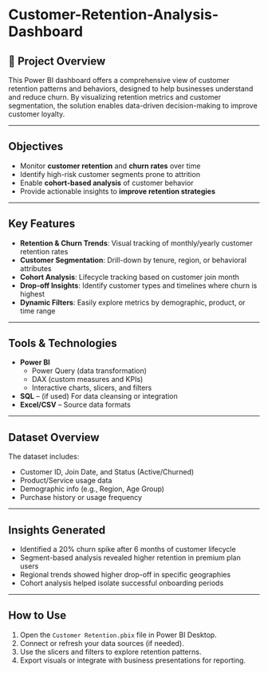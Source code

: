 # Customer-Retention-Analysis-Dashboard

## 📁 Project Overview

This Power BI dashboard offers a comprehensive view of customer retention patterns and behaviors, designed to help businesses understand and reduce churn. By visualizing retention metrics and customer segmentation, the solution enables data-driven decision-making to improve customer loyalty.

---

## Objectives

- Monitor **customer retention** and **churn rates** over time
- Identify high-risk customer segments prone to attrition
- Enable **cohort-based analysis** of customer behavior
- Provide actionable insights to **improve retention strategies**

---

## Key Features

- **Retention & Churn Trends**: Visual tracking of monthly/yearly customer retention rates
- **Customer Segmentation**: Drill-down by tenure, region, or behavioral attributes
- **Cohort Analysis**: Lifecycle tracking based on customer join month
- **Drop-off Insights**: Identify customer types and timelines where churn is highest
- **Dynamic Filters**: Easily explore metrics by demographic, product, or time range

---

## Tools & Technologies

- **Power BI**
  - Power Query (data transformation)
  - DAX (custom measures and KPIs)
  - Interactive charts, slicers, and filters
- **SQL** – (if used) For data cleansing or integration
- **Excel/CSV** – Source data formats

---

## Dataset Overview

The dataset includes:
- Customer ID, Join Date, and Status (Active/Churned)
- Product/Service usage data
- Demographic info (e.g., Region, Age Group)
- Purchase history or usage frequency

---

## Insights Generated

- Identified a 20% churn spike after 6 months of customer lifecycle
- Segment-based analysis revealed higher retention in premium plan users
- Regional trends showed higher drop-off in specific geographies
- Cohort analysis helped isolate successful onboarding periods

---

## How to Use

1. Open the `Customer Retention.pbix` file in Power BI Desktop.
2. Connect or refresh your data sources (if needed).
3. Use the slicers and filters to explore retention patterns.
4. Export visuals or integrate with business presentations for reporting.
